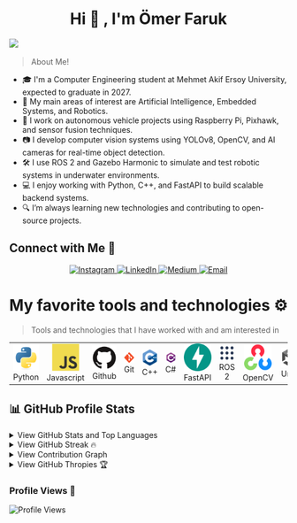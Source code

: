 <h1 align="center">Hi 👋 , I'm Ömer Faruk</h1>

[![](https://visitcount.itsvg.in/api?id=ofarukgunay&label=Profile%20Views&color=9&icon=0&pretty=false)](https://visitcount.itsvg.in)

> About Me!

- 🎓 I'm a Computer Engineering student at Mehmet Akif Ersoy University, expected to graduate in 2027.
- 🧠 My main areas of interest are Artificial Intelligence, Embedded Systems, and Robotics.
- 🤖 I work on autonomous vehicle projects using Raspberry Pi, Pixhawk, and sensor fusion techniques.
- 📷 I develop computer vision systems using YOLOv8, OpenCV, and AI cameras for real-time object detection.
- 🛠️ I use ROS 2 and Gazebo Harmonic to simulate and test robotic systems in underwater environments.
- 💻 I enjoy working with Python, C++, and FastAPI to build scalable backend systems.
- 🔍 I’m always learning new technologies and contributing to open-source projects.

## Connect with Me 📱

<p align="center">
  <a href="https://www.instagram.com/omerr_gny" target="_blank">
    <img src="https://img.shields.io/badge/Instagram-E4405F?style=for-the-badge&logo=instagram&logoColor=white" alt="Instagram">
  </a>
  <a href="https://www.linkedin.com/in/ofarukgunay" target="_blank">
    <img src="https://img.shields.io/badge/LinkedIn-0A66C2?style=for-the-badge&logo=linkedin&logoColor=white" alt="LinkedIn">
  </a>
  <a href="https://medium.com/@omerfarukgunay" target="blank">
    <img src="https://img.shields.io/badge/Medium-12100E?style=for-the-badge&logo=medium&logoColor=white" alt="Medium">
  </a>
  <a href="mailto:o.farukgny@gmail.com" target="_blank">
    <img src="https://img.shields.io/badge/Email-D14836?style=for-the-badge&logo=gmail&logoColor=white" alt="Email">
  </a>
</p>

# My favorite tools and technologies ⚙️

> Tools and technologies that I have worked with and am interested in

<table>
  <tr>
    <td align="center"><img src="https://raw.githubusercontent.com/devicons/devicon/master/icons/python/python-original.svg" width="50"><br>Python</td>
    <td align="center"><img src="https://raw.githubusercontent.com/devicons/devicon/master/icons/javascript/javascript-original.svg" width="50"><br>Javascript</td>
    <td align="center"><img src="https://raw.githubusercontent.com/devicons/devicon/master/icons/github/github-original.svg" width="50"><br>Github</td>
    <td align="center"><img src="https://raw.githubusercontent.com/devicons/devicon/master/icons/git/git-original.svg" width="50"><br>Git</td>
    <td align="center"><img src="https://raw.githubusercontent.com/devicons/devicon/master/icons/cplusplus/cplusplus-original.svg" width="50"><br>C++</td>
    <td align="center"><img src="https://raw.githubusercontent.com/devicons/devicon/master/icons/csharp/csharp-original.svg" width="50"><br>C#</td>
    <td align="center"><img src="https://raw.githubusercontent.com/devicons/devicon/master/icons/fastapi/fastapi-original.svg" width="50"><br>FastAPI</td>
    <td align="center"><img src="https://raw.githubusercontent.com/devicons/devicon/master/icons/ros/ros-original.svg" width="50"><br>ROS 2</td>
    <td align="center"><img src="https://raw.githubusercontent.com/devicons/devicon/master/icons/opencv/opencv-original.svg" width="50"><br>OpenCV</td>
    <td align="center"><img src="https://raw.githubusercontent.com/devicons/devicon/master/icons/unity/unity-original.svg" width="50"><br>Unity</td>
  </tr>
</table>

## 📊 GitHub Profile Stats

<details>
  <summary>View GitHub Stats and Top Languages</summary>
  <p align="center">
    <table>
      <tr>
        <td>
          <img src="https://github-readme-stats.vercel.app/api?username=ofarukgunay&show_icons=true&theme=radical" alt="GitHub Stats" width="450"/>
        </td>
        <td>
          <img src="https://github-readme-stats.vercel.app/api/top-langs/?username=ofarukgunay&layout=compact&theme=radical" alt="Top Languages" width="350"/>
        </td>
      </tr>
    </table>
  </p>
</details>

<details>
  <summary>View GitHub Streak 🔥</summary>
  <p align="center">
    <table>
      <tr>
        <td align="center">
          <img src="https://github-readme-streak-stats-eight.vercel.app?user=ofarukgunay&theme=radical&hide_border=true" alt="GitHub Streak Stats" width="400"/>
        </td>
      </tr>
    </table>
  </p>
</details>

<details>
  <summary>View Contribution Graph</summary>
  <p align="center">
    <table>
      <tr>
        <td align="center">
          <img src="https://github-readme-activity-graph.vercel.app/graph?username=ofarukgunay&theme=react-dark&hide_border=true" alt="GitHub Contribution Graph" width="400"/>
        </td>
      </tr>
    </table>
  </p>
</details>

<details>
  <summary>View GitHub Thropies 🏆</summary>
  
  <br/>
  
  ![Trophy](https://github-profile-trophy.vercel.app/?username=ofarukgunay&theme=radical)
  
</details>

### Profile Views 👀

![Profile Views](https://komarev.com/ghpvc/?username=ofarukgunay&color=green&style=flat-square)
